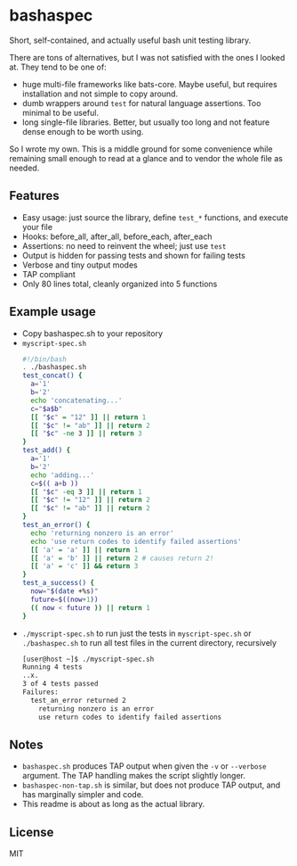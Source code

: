 # bashaspec

Short, self-contained, and actually useful bash unit testing library.

There are tons of alternatives, but I was not satisfied with the ones I looked at. They tend to be one of:
* huge multi-file frameworks like bats-core. Maybe useful, but requires installation and not simple to copy around.
* dumb wrappers around `test` for natural language assertions. Too minimal to be useful.
* long single-file libraries. Better, but usually too long and not feature dense enough to be worth using.

So I wrote my own. This is a middle ground for some convenience while remaining small enough to read at a glance and to vendor the whole file as needed.

## Features

* Easy usage: just source the library, define `test_*` functions, and execute your file
* Hooks: before_all, after_all, before_each, after_each
* Assertions: no need to reinvent the wheel; just use `test`
* Output is hidden for passing tests and shown for failing tests
* Verbose and tiny output modes
* TAP compliant
* Only 80 lines total, cleanly organized into 5 functions

## Example usage

* Copy bashaspec.sh to your repository
* `myscript-spec.sh`
  ```bash
  #!/bin/bash
  . ./bashaspec.sh
  test_concat() {
    a='1'
    b='2'
    echo 'concatenating...'
    c="$a$b"
    [[ "$c" = "12" ]] || return 1
    [[ "$c" != "ab" ]] || return 2
    [[ "$c" -ne 3 ]] || return 3
  }
  test_add() {
    a='1'
    b='2'
    echo 'adding...'
    c=$(( a+b ))
    [[ "$c" -eq 3 ]] || return 1
    [[ "$c" != "12" ]] || return 2
    [[ "$c" != "ab" ]] || return 2
  }
  test_an_error() {
    echo 'returning nonzero is an error'
    echo 'use return codes to identify failed assertions'
    [[ 'a' = 'a' ]] || return 1
    [[ 'a' = 'b' ]] || return 2 # causes return 2!
    [[ 'a' = 'c' ]] && return 3
  }
  test_a_success() {
    now="$(date +%s)"
    future=$((now+1))
    (( now < future )) || return 1
  }
  ```
* `./myscript-spec.sh` to run just the tests in `myscript-spec.sh` or `./bashaspec.sh` to run all test files in the current directory, recursively
  ```bash
  [user@host ~]$ ./myscript-spec.sh
  Running 4 tests
  ..x.
  3 of 4 tests passed
  Failures:
    test_an_error returned 2
      returning nonzero is an error
      use return codes to identify failed assertions
  ```

## Notes

* `bashaspec.sh` produces TAP output when given the `-v` or `--verbose` argument. The TAP handling makes the script slightly longer.
* `bashaspec-non-tap.sh` is similar, but does not produce TAP output, and has marginally simpler and code.
* This readme is about as long as the actual library.

## License

MIT
